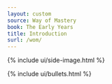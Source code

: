 ```yaml
---
layout: custom
source: Way of Mastery
book: The Early Years
title: Introduction
surl: /wom/
---
```


<div class="custom-side-image">
  {% include ui/side-image.html %}
</div>

{% include ui/bullets.html %}

